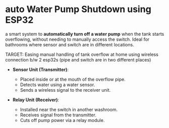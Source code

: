 # auto Water Pump Shutdown using ESP32

a smart system to **automatically turn off a water pump** when the tank starts overflowing, without needing to manually access the switch. Ideal for bathrooms where sensor and switch are in different locations.

TARGET:
Easing manual handling of tank overflow at home using wireless connection b/w 2 esp32s (pipe and switch are in two different places)

- **Sensor Unit (Transmitter)**:
  - Placed inside or at the mouth of the overflow pipe.
  - Detects water using a water sensor.
  - Sends a wireless signal to the receiver unit.

- **Relay Unit (Receiver)**:
  - Installed near the switch in another washroom.
  - Receives signal from the transmitter.
  - Cuts off pump power via a relay module.

